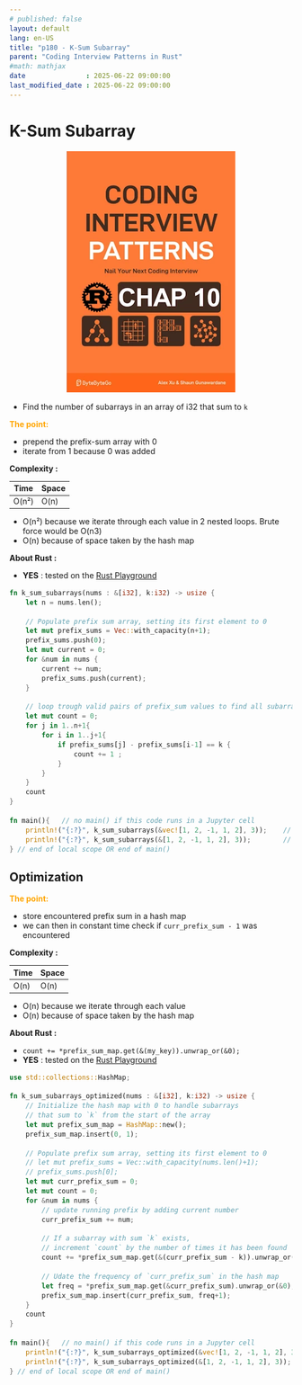 ```yaml
---
# published: false
layout: default
lang: en-US
title: "p180 - K-Sum Subarray"
parent: "Coding Interview Patterns in Rust"
#math: mathjax
date               : 2025-06-22 09:00:00
last_modified_date : 2025-06-22 09:00:00
---
```


# K-Sum Subarray

<div align="center">
<img src="../assets/chap_10.webp" alt="" width="300" loading="lazy"/>
</div>

* Find the number of subarrays in an array of i32 that sum to `k`



<span style="color:orange"><b>The point:</b></span>

* prepend the prefix-sum array with 0
* iterate from 1 because 0 was added

**Complexity :**

| Time        | Space |
|-------------|-------|
| O(n²)        | O(n)  |

* O(n²) because we iterate through each value in 2 nested loops. Brute force would be O(n3)
* O(n) because of space taken by the hash map



**About Rust :**
* **YES** : tested on the [Rust Playground](https://play.rust-lang.org/)

<!-- 
<span style="color:red"><b>TODO : </b></span> 
* Add comments in the source code        
 -->

<!-- * <span style="color:lime"><b>Preferred solution?</b></span>      -->



```rust
fn k_sum_subarrays(nums : &[i32], k:i32) -> usize {
    let n = nums.len();

    // Populate prefix sum array, setting its first element to 0
    let mut prefix_sums = Vec::with_capacity(n+1);
    prefix_sums.push(0);
    let mut current = 0;
    for &num in nums {
        current += num;
        prefix_sums.push(current);
    }
    
    // loop trough valid pairs of prefix_sum values to find all subarray summing to `k`  
    let mut count = 0;
    for j in 1..n+1{
        for i in 1..j+1{
            if prefix_sums[j] - prefix_sums[i-1] == k {
                count += 1 ;
            }
        }
    }
    count
}

fn main(){   // no main() if this code runs in a Jupyter cell 
    println!("{:?}", k_sum_subarrays(&vec![1, 2, -1, 1, 2], 3));    // 3
    println!("{:?}", k_sum_subarrays(&[1, 2, -1, 1, 2], 3));        // 3
} // end of local scope OR end of main()       
```

## Optimization

<span style="color:orange"><b>The point:</b></span>

* store encountered prefix sum in a hash map
* we can then in constant time check if ``curr_prefix_sum - 1`` was encountered

**Complexity :**

| Time        | Space |
|-------------|-------|
| O(n)        | O(n)  |

* O(n) because we iterate through each value 
* O(n) because of space taken by the hash map

**About Rust :**
* `count += *prefix_sum_map.get(&(my_key)).unwrap_or(&0);` 
* **YES** : tested on the [Rust Playground](https://play.rust-lang.org/)



```rust
use std::collections::HashMap;

fn k_sum_subarrays_optimized(nums : &[i32], k:i32) -> usize {
    // Initialize the hash map with 0 to handle subarrays
    // that sum to `k` from the start of the array
    let mut prefix_sum_map = HashMap::new();
    prefix_sum_map.insert(0, 1);

    // Populate prefix sum array, setting its first element to 0
    // let mut prefix_sums = Vec::with_capacity(nums.len()+1);
    // prefix_sums.push[0];
    let mut curr_prefix_sum = 0;
    let mut count = 0;
    for &num in nums {
        // update running prefix by adding current number
        curr_prefix_sum += num;

        // If a subarray with sum `k` exists, 
        // increment `count` by the number of times it has been found
        count += *prefix_sum_map.get(&(curr_prefix_sum - k)).unwrap_or(&0);

        // Udate the frequency of `curr_prefix_sum` in the hash map
        let freq = *prefix_sum_map.get(&curr_prefix_sum).unwrap_or(&0);
        prefix_sum_map.insert(curr_prefix_sum, freq+1);
    }
    count
}

fn main(){   // no main() if this code runs in a Jupyter cell 
    println!("{:?}", k_sum_subarrays_optimized(&vec![1, 2, -1, 1, 2], 3));  // 3
    println!("{:?}", k_sum_subarrays_optimized(&[1, 2, -1, 1, 2], 3));      // 3
} // end of local scope OR end of main()       
```
